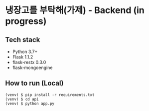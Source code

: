 # 냉장고를 부탁해(가제) - Backend (in progress)
## Tech stack
- Python 3.7+
- Flask 1.1.2
- flask-restx 0.3.0
- flask-mongoengine
## How to run (Local)
```
(venv) $ pip install -r requirements.txt
(venv) $ cd api
(venv) $ python app.py
